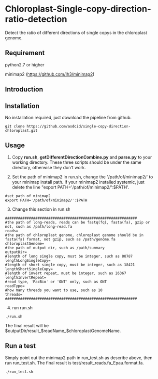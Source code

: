 # Chloroplast-Single-copy-direction-ratio-detection
Detect the ratio of different directions of single copys in the chloroplast genome. 

## Requirement
python2.7 or higher

minimap2 (https://github.com/lh3/minimap2)

## Introduction


## Installation
No installation required, just download the pipeline from github.
```
git clone https://github.com/asdcid/single-copy-direction-chloroplast.git
```

## Usage
1. Copy **run.sh**, **getDifferentDirectionCombine.py** and **parse.py** to your working directory. These three scripts should be under the same directory, otherwise they don't work.

2. Set the path of minimap2 in run.sh, change the '/path/of/minimap2/' to your minimap install path. If your minimap2 installed systemic, just delete the line "export PATH='/path/of/minimap2/':$PATH'.   
```
#set path of minimap2
export PATH='/path/of/minimap2/':$PATH
```
3. Change this section in run.sh
```
#############################################################
#the path of long-reads, reads can be fastq(fq), fasta(fa), gzip or not, such as /path/long-read.fa
reads=
#the path of chloroplast genome, chloroplast genome should be in fasta(fa) format, not gzip, such as /path/genome.fa
chloroplastGenome=
#the path of output dir, such as /path/summary
outputDir=
#length of long single copy, must be integer, such as 88787
lengthLongSingleCopy=
#length of short single copy, must be integer, such as 18421
lengthShortSingleCopy=
#length of invert repeat, must be integer, such as 26367
lengthInvertRepeat=
#read type, 'PacBio' or 'ONT' only, such as ONT
readType=
#how many threads you want to use, such as 10
threads=
#############################################################
```

4. run run.sh
```
./run.sh
```
The final result will be $outputDir/result_$readName_$chloroplastGenomeName.

## Run a test
Simply point out the minimap2 path in run_test.sh as describe above, then run run_test.sh. The final result is test/result_reads.fa_Epau.format.fa.
```
./run_test.sh
```
